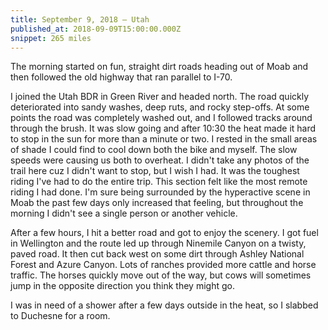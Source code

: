 ```yaml
---
title: September 9, 2018 — Utah
published_at: 2018-09-09T15:00:00.000Z
snippet: 265 miles
---
```


The morning started on fun, straight dirt roads heading out of Moab and then followed the old highway that ran parallel to I-70.

<BigLazyImage src="https://s3.amazonaws.com/tat.honkytonk.in/23/IMG_3170.jpg" />
<BigLazyImage src="https://s3.amazonaws.com/tat.honkytonk.in/23/IMG_3171.jpg" />
<BigLazyImage src="https://s3.amazonaws.com/tat.honkytonk.in/23/IMG_3174.jpg" />
<BigLazyImage src="https://s3.amazonaws.com/tat.honkytonk.in/23/IMG_3177.jpg" />
<BigLazyImage src="https://s3.amazonaws.com/tat.honkytonk.in/23/IMG_3182.jpg" />

I joined the Utah BDR in Green River and headed north. The road quickly deteriorated into sandy washes, deep ruts, and rocky step-offs. At some points the road was completely washed out, and I followed tracks around through the brush. It was slow going and after 10:30 the heat made it hard to stop in the sun for more than a minute or two. I rested in the small areas of shade I could find to cool down both the bike and myself. The slow speeds were causing us both to overheat. I didn't take any photos of the trail here cuz I didn't want to stop, but I wish I had. It was the toughest riding I've had to do the entire trip. This section felt like the most remote riding I had done. I'm sure being surrounded by the hyperactive scene in Moab the past few days only increased that feeling, but throughout the morning I didn't see a single person or another vehicle.

<BigLazyImage src="https://s3.amazonaws.com/tat.honkytonk.in/23/IMG_3183.jpg" />
<BigLazyImage src="https://s3.amazonaws.com/tat.honkytonk.in/23/IMG_3184.jpg" />
<BigLazyImage src="https://s3.amazonaws.com/tat.honkytonk.in/23/IMG_3191.jpg" />
<BigLazyImage src="https://s3.amazonaws.com/tat.honkytonk.in/23/IMG_3193.jpg" />

After a few hours, I hit a better road and got to enjoy the scenery. I got fuel in Wellington and the route led up through Ninemile Canyon on a twisty, paved road. It then cut back west on some dirt through Ashley National Forest and Azure Canyon. Lots of ranches provided more cattle and horse traffic. The horses quickly move out of the way, but cows will sometimes jump in the opposite direction you think they might go.

<BigLazyImage src="https://s3.amazonaws.com/tat.honkytonk.in/23/IMG_3201.jpg" />
<BigLazyImage src="https://s3.amazonaws.com/tat.honkytonk.in/23/IMG_3202.jpg" />
<BigLazyImage src="https://s3.amazonaws.com/tat.honkytonk.in/23/IMG_3211.jpg" />

I was in need of a shower after a few days outside in the heat, so I slabbed to Duchesne for a room.
